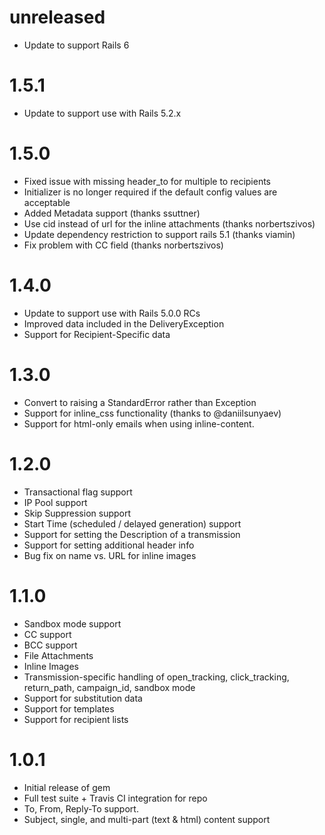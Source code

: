 unreleased
==========

* Update to support Rails 6

1.5.1
=====
* Update to support use with Rails 5.2.x


1.5.0
=====
* Fixed issue with missing header_to for multiple to recipients
* Initializer is no longer required if the default config values are acceptable
* Added Metadata support (thanks ssuttner)
* Use cid instead of url for the inline attachments (thanks norbertszivos)
* Update dependency restriction to support rails 5.1 (thanks viamin)
* Fix problem with CC field (thanks norbertszivos)


1.4.0
=====
* Update to support use with Rails 5.0.0 RCs
* Improved data included in the DeliveryException
* Support for Recipient-Specific data

1.3.0
=====
* Convert to raising a StandardError rather than Exception
* Support for inline_css functionality (thanks to @daniilsunyaev)
* Support for html-only emails when using inline-content.

1.2.0
=====

* Transactional flag support
* IP Pool support
* Skip Suppression support
* Start Time (scheduled / delayed generation) support
* Support for setting the Description of a transmission
* Support for setting additional header info
* Bug fix on name vs. URL for inline images

1.1.0
=====

* Sandbox mode support
* CC support
* BCC support
* File Attachments
* Inline Images
* Transmission-specific handling of open_tracking, click_tracking, return_path, campaign_id, sandbox mode
* Support for substitution data
* Support for templates
* Support for recipient lists


1.0.1
=====

* Initial release of gem
* Full test suite + Travis CI integration for repo
* To, From, Reply-To support. 
* Subject, single, and multi-part (text & html) content support
